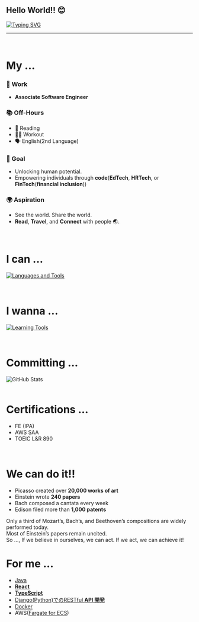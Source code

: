 ## Hello World!! 😊

<a href="https://git.io/typing-svg">
  <img src="https://readme-typing-svg.demolab.com?font=Fira+Code&size=40&pause=800&center=true&vCenter=true&width=600&height=100&lines=This+is+Hiroki.;Hello,+World+%F0%9F%91%8B" alt="Typing SVG" />
</a>

---

<br>

# My ...

### 💼 **Work**

- **Associate Software Engineer**

### 📚 **Off-Hours**

- 📖 Reading
- 🏋️‍♂️ Workout
- 🗣️ English(2nd Language)

### 🎯 **Goal**

- Unlocking human potential.
- Empowering individuals through **code**(**EdTech**, **HRTech**, or **FinTech**(**financial inclusion**))

### 🌍 **Aspiration**

- See the world. Share the world.
- **Read**, **Travel**, and **Connect** with people 🌏.


<br>

# I can ...
<p>
  <a href="https://skillicons.dev">
    <img src="https://skillicons.dev/icons?i=java,js,ts,react,nextjs,nodejs,py,django,php,mysql,postgres,linux,docker,aws,git" alt="Languages and Tools" />
  </a>
</p>

<br>

# I wanna ... 
<p>
  <a href="https://skillicons.dev">
    <img src="https://skillicons.dev/icons?i=go,kubernetes,terraform,gcp" alt="Learning Tools" />
  </a>
</p>

<br>

# Committing ... 
<div>
  <div style="display: flex;">
    <img src="https://github-readme-stats.vercel.app/api?username=hirokishimizu39&show_icons=true&theme=tokyonight&hide_border=true&bg_color=1a1b27&title_color=36BCF7&icon_color=36BCF7&text_color=ffffff&ring_color=36BCF7&card_width=320" alt="GitHub Stats" />
  </div>
</div>

<br>

# Certifications ...
- FE (IPA)
- AWS SAA
- TOEIC L&R 890

<br>

# We can do it!!
- Picasso created over <strong>20,000 works of art</strong>
- Einstein wrote <strong>240 papers</strong>
- Bach composed a cantata every week
- Edison filed more than <strong>1,000 patents</strong>

Only a third of Mozart’s, Bach’s, and Beethoven’s compositions are widely performed today.
<br>
Most of Einstein’s papers remain uncited.
<br>
So ...,  If we believe in ourselves, we can act. If we act, we can achieve it!

# For me ...
- [Java](https://docs.oracle.com/en/java/javase/23/)
- [**React**](https://developer.mozilla.org/ja/docs/Learn_web_development/Core/Frameworks_libraries/React_getting_started)
- [**TypeScript**](https://www.typescriptlang.org/docs/handbook/2/basic-types.html)
- [Django(Python)でのRESTful **API 開発**](https://www.django-rest-framework.org/api-guide/requests/)
- [Docker](https://docs.docker.jp/get-started/overview.html#)
- AWS([Fargate for ECS](https://docs.aws.amazon.com/AmazonECS/latest/developerguide/AWS_Fargate.html))
